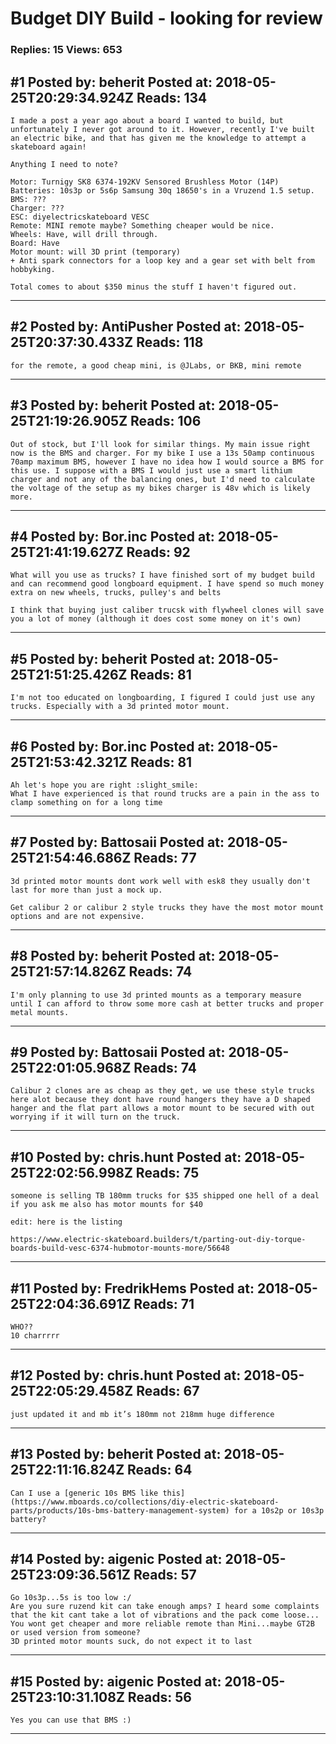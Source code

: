 # Budget DIY Build - looking for review

### Replies: 15 Views: 653

## \#1 Posted by: beherit Posted at: 2018-05-25T20:29:34.924Z Reads: 134

```
I made a post a year ago about a board I wanted to build, but unfortunately I never got around to it. However, recently I've built an electric bike, and that has given me the knowledge to attempt a skateboard again!

Anything I need to note?

Motor: Turnigy SK8 6374-192KV Sensored Brushless Motor (14P)
Batteries: 10s3p or 5s6p Samsung 30q 18650's in a Vruzend 1.5 setup.
BMS: ???
Charger: ???  
ESC: diyelectricskateboard VESC
Remote: MINI remote maybe? Something cheaper would be nice.
Wheels: Have, will drill through.
Board: Have
Motor mount: will 3D print (temporary)
+ Anti spark connectors for a loop key and a gear set with belt from hobbyking.

Total comes to about $350 minus the stuff I haven't figured out.
```

---
## \#2 Posted by: AntiPusher Posted at: 2018-05-25T20:37:30.433Z Reads: 118

```
for the remote, a good cheap mini, is @JLabs, or BKB, mini remote
```

---
## \#3 Posted by: beherit Posted at: 2018-05-25T21:19:26.905Z Reads: 106

```
Out of stock, but I'll look for similar things. My main issue right now is the BMS and charger. For my bike I use a 13s 50amp continuous 70amp maximum BMS, however I have no idea how I would source a BMS for this use. I suppose with a BMS I would just use a smart lithium charger and not any of the balancing ones, but I'd need to calculate the voltage of the setup as my bikes charger is 48v which is likely more.
```

---
## \#4 Posted by: Bor.inc Posted at: 2018-05-25T21:41:19.627Z Reads: 92

```
What will you use as trucks? I have finished sort of my budget build and can recommend good longboard equipment. I have spend so much money extra on new wheels, trucks, pulley's and belts

I think that buying just caliber trucsk with flywheel clones will save you a lot of money (although it does cost some money on it's own)
```

---
## \#5 Posted by: beherit Posted at: 2018-05-25T21:51:25.426Z Reads: 81

```
I'm not too educated on longboarding, I figured I could just use any trucks. Especially with a 3d printed motor mount.
```

---
## \#6 Posted by: Bor.inc Posted at: 2018-05-25T21:53:42.321Z Reads: 81

```
Ah let's hope you are right :slight_smile: 
What I have experienced is that round trucks are a pain in the ass to clamp something on for a long time
```

---
## \#7 Posted by: Battosaii Posted at: 2018-05-25T21:54:46.686Z Reads: 77

```
3d printed motor mounts dont work well with esk8 they usually don't last for more than just a mock up.

Get calibur 2 or calibur 2 style trucks they have the most motor mount options and are not expensive.
```

---
## \#8 Posted by: beherit Posted at: 2018-05-25T21:57:14.826Z Reads: 74

```
I'm only planning to use 3d printed mounts as a temporary measure until I can afford to throw some more cash at better trucks and proper metal mounts.
```

---
## \#9 Posted by: Battosaii Posted at: 2018-05-25T22:01:05.968Z Reads: 74

```
Calibur 2 clones are as cheap as they get, we use these style trucks here alot because they dont have round hangers they have a D shaped hanger and the flat part allows a motor mount to be secured with out worrying if it will turn on the truck.
```

---
## \#10 Posted by: chris.hunt Posted at: 2018-05-25T22:02:56.998Z Reads: 75

```
someone is selling TB 180mm trucks for $35 shipped one hell of a deal if you ask me also has motor mounts for $40

edit: here is the listing

https://www.electric-skateboard.builders/t/parting-out-diy-torque-boards-build-vesc-6374-hubmotor-mounts-more/56648
```

---
## \#11 Posted by: FredrikHems Posted at: 2018-05-25T22:04:36.691Z Reads: 71

```
WHO??
10 charrrrr
```

---
## \#12 Posted by: chris.hunt Posted at: 2018-05-25T22:05:29.458Z Reads: 67

```
just updated it and mb it’s 180mm not 218mm huge difference
```

---
## \#13 Posted by: beherit Posted at: 2018-05-25T22:11:16.824Z Reads: 64

```
Can I use a [generic 10s BMS like this](https://www.mboards.co/collections/diy-electric-skateboard-parts/products/10s-bms-battery-management-system) for a 10s2p or 10s3p battery?
```

---
## \#14 Posted by: aigenic Posted at: 2018-05-25T23:09:36.561Z Reads: 57

```
Go 10s3p...5s is too low :/ 
Are you sure ruzend kit can take enough amps? I heard some complaints that the kit cant take a lot of vibrations and the pack come loose...
You wont get cheaper and more reliable remote than Mini...maybe GT2B or used version from someone?
3D printed motor mounts suck, do not expect it to last
```

---
## \#15 Posted by: aigenic Posted at: 2018-05-25T23:10:31.108Z Reads: 56

```
Yes you can use that BMS :)
```

---
